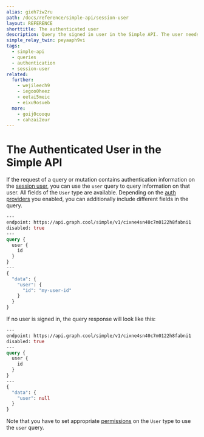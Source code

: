 ```yaml
---
alias: gieh7iw2ru
path: /docs/reference/simple-api/session-user
layout: REFERENCE
shorttitle: The authenticated user
description: Query the signed in user in the Simple API. The user needs to be registered with an authentication provider like Auth0 in your GraphQL backend.
simple_relay_twin: peyaaph9vi
tags:
  - simple-api
  - queries
  - authentication
  - session-user
related:
  further:
    - wejileech9
    - iegoo0heez
    - eetai5meic
    - eixu9osueb
  more:
    - goij0cooqu
    - cahzai2eur
---
```


# The Authenticated User in the Simple API

If the request of a query or mutation contains authentication information on the [session user](!alias-geekae9gah#user-login), you can use the `user` query to query information on that user. All fields of the `User` type are available. Depending on the [auth providers](!alias-seimeish6e#authentication-providers) you enabled, you can additionally include different fields in the query.

```graphql
---
endpoint: https://api.graph.cool/simple/v1/cixne4sn40c7m0122h8fabni1
disabled: true
---
query {
  user {
    id
  }
}
---
{
  "data": {
    "user": {
      "id": "my-user-id"
    }
  }
}
```

If no user is signed in, the query response will look like this:

```graphql
---
endpoint: https://api.graph.cool/simple/v1/cixne4sn40c7m0122h8fabni1
disabled: true
---
query {
  user {
    id
  }
}
---
{
  "data": {
    "user": null
  }
}
```

Note that you have to set appropriate [permissions](!alias-iegoo0heez) on the `User` type to use the `user` query.
